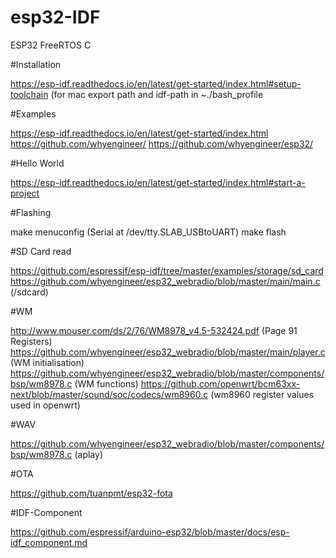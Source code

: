 # esp32-IDF
ESP32 FreeRTOS C

#Installation

https://esp-idf.readthedocs.io/en/latest/get-started/index.html#setup-toolchain (for mac export path and idf-path in ~./bash_profile

#Examples

https://esp-idf.readthedocs.io/en/latest/get-started/index.html
https://github.com/whyengineer/
https://github.com/whyengineer/esp32/

#Hello World

https://esp-idf.readthedocs.io/en/latest/get-started/index.html#start-a-project

#Flashing

make menuconfig (Serial at /dev/tty.SLAB_USBtoUART)
make flash

#SD Card read

https://github.com/espressif/esp-idf/tree/master/examples/storage/sd_card
https://github.com/whyengineer/esp32_webradio/blob/master/main/main.c (/sdcard)

#WM

http://www.mouser.com/ds/2/76/WM8978_v4.5-532424.pdf (Page 91 Registers)
https://github.com/whyengineer/esp32_webradio/blob/master/main/player.c (WM initialisation)
https://github.com/whyengineer/esp32_webradio/blob/master/components/bsp/wm8978.c (WM functions)
https://github.com/openwrt/bcm63xx-next/blob/master/sound/soc/codecs/wm8960.c (wm8960 register values used in openwrt)


#WAV

https://github.com/whyengineer/esp32_webradio/blob/master/components/bsp/wm8978.c (aplay)

#OTA

https://github.com/tuanpmt/esp32-fota

#IDF-Component

https://github.com/espressif/arduino-esp32/blob/master/docs/esp-idf_component.md


